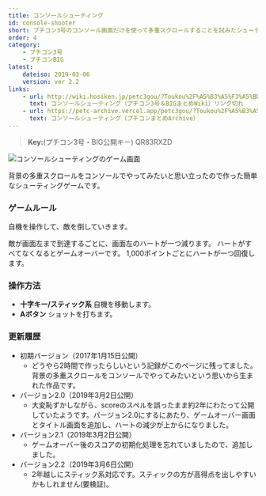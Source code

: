 ```yaml
---
title: コンソールシューティング
id: console-shooter
short: プチコン3号のコンソール画面だけを使って多重スクロールすることを試みたシューティングゲーム
order: 4
category:
    - プチコン3号
    - プチコンBIG
latest:
    dateiso: 2019-03-06
    version: ver 2.2
links:
    - url: http://wiki.hosiken.jp/petc3gou/?Toukou%2F%A5%B3%A5%F3%A5%BD%A1%BC%A5%EB%A5%B7%A5%E5%A1%BC%A5%C6%A5%A3%A5%F3%A5%B0
      text: コンソールシューティング（プチコン3号＆BIGまとめWiki）リンク切れ
    - url: https://petc-archive.vercel.app/petc3gou/?Toukou%2F%A5%B3%A5%F3%A5%BD%A1%BC%A5%EB%A5%B7%A5%E5%A1%BC%A5%C6%A5%A3%A5%F3%A5%B0
      text: コンソールシューティング（プチコンまとめArchive）
---
```

> **Key:**(プチコン3号・BIG公開キー) QR83RXZD

![コンソールシューティングのゲーム画面](image/consh.jpg)

背景の多重スクロールをコンソールでやってみたいと思い立ったので作った簡単なシューティングゲームです。

### ゲームルール
自機を操作して、敵を倒していきます。

敵が画面左まで到達するごとに、画面左のハートが一つ減ります。 ハートがすべてなくなるとゲームオーバーです。
1,000ポイントごとにハートが一つ回復します。

### 操作方法
- **十字キー/スティック系** 自機を移動します。
- **Aボタン** ショットを打ちます。

### 更新履歴
- 初期バージョン（2017年1月15日公開）
  - どうやら2時間で作ったらしいという記録がこのページに残ってました。背景の多重スクロールをコンソールでやってみたいという思いから生まれた作品です。
- バージョン2.0（2019年3月2日公開）
  - 大変恥ずかしながら、scoreのスペルを誤ったまま約2年にわたって公開していたようです。バージョン2.0にするにあたり、ゲームオーバー画面とタイトル画面を追加し、ハートの減少が上からになりました。
- バージョン2.1（2019年3月2日公開）
  - ゲームオーバー後のスコアの初期化処理を忘れていましたので、追加しました。
- バージョン2.2（2019年3月6日公開）
  - 2年越しにスティック系対応です。スティックの方が高得点を出しやすいかもしれません(要検証)。

